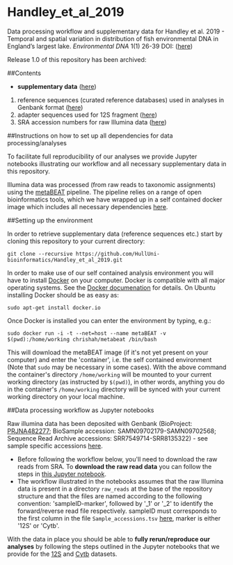 # Handley_et_al_2019

Data processing workflow and supplementary data for Handley et al. 2019 - Temporal and spatial variation in distribution of fish environmental DNA in England’s largest lake. _Environmental DNA_ 1(1) 26-39 DOI: ([here](https://onlinelibrary.wiley.com/doi/full/10.1002/edn3.5))

Release 1.0 of this repository has been archived: 

##Contents
 - __supplementary data__ ([here](https://github.com/HullUni-bioinformatics/Handley_et_al_2018/tree/master/supplementary_data))
 1. reference sequences (curated reference databases) used in analyses in Genbank format ([here](https://github.com/HullUni-bioinformatics/Handley_et_al_2018/tree/master/supplementary_data/reference_DBs))
 2. adapter sequences used for 12S fragment ([here](https://github.com/HullUni-bioinformatics/Handley_et_al_2018/blob/master/supplementary_data/12S-adapters.fasta))
 3. SRA accession numbers for raw Illumina data ([here](https://github.com/HullUni-bioinformatics/Handley_et_al_2018/blob/master/supplementary_data/Sample_accessions.tsv))

 

##Instructions on how to set up all dependencies for data processing/analyses
 
To facilitate full reproducibility of our analyses we provide Jupyter notebooks illustrating our workflow and all necessary supplementary data in this repository.

Illumina data was processed (from raw reads to taxonomic assignments) using the [metaBEAT](https://github.com/HullUni-bioinformatics/metaBEAT) pipeline. The pipeline relies on a range of open bioinformatics tools, which we have wrapped up in a self contained docker image which includes all necessary dependencies [here](https://hub.docker.com/r/chrishah/metabeat/).

##Setting up the environment

In order to retrieve supplementary data (reference sequences etc.) start by cloning this repository to your current directory:
```
git clone --recursive https://github.com/HullUni-bioinformatics/Handley_et_al_2019.git
```

In order to make use of our self contained analysis environment you will have to install [Docker](https://www.docker.com/) on your computer. Docker is compatible with all major operating systems. See the [Docker documenation](https://docs.docker.com/) for details. On Ubuntu installing Docker should be as easy as:

```
sudo apt-get install docker.io
```

Once Docker is installed you can enter the environment by typing, e.g.:
```
sudo docker run -i -t --net=host --name metaBEAT -v $(pwd):/home/working chrishah/metabeat /bin/bash
```

This will download the metaBEAT image (if it's not yet present on your computer) and enter the 'container', i.e. the self contained environment (Note that `sudo` may be necessary in some cases). With the above command the container's directory `/home/working` will be mounted to your current working directory (as instructed by `$(pwd)`), in other words, anything you do in the container's `/home/working` directory will be synced with your current working directory on your local machine. 
 

##Data processing workflow as Jupyter notebooks

Raw illumina data has been deposited with Genbank (BioProject: [PRJNA482277](https://www.ncbi.nlm.nih.gov/Traces/study/?acc=SRP154799); BioSample accession: SAMN09702179-SAMN09702568; Sequence Read Archive accessions: SRR7549714-SRR8135322) - see sample specific accessions [here](https://github.com/HullUni-bioinformatics/Handley_et_al_2018/blob/master/supplementary_data/Sample_accessions.tsv). 

- Before following the workflow below, you'll need to download the raw reads from SRA. To __download the raw read data__ you can follow the steps in [this Jupyter notebook](https://github.com/HullUni-bioinformatics/Handley_et_al_2018/blob/master/How_to_download_Rawdata_from_SRA.ipynb).
- The workflow illustrated in the notebooks assumes that the raw Illumina data is present in a directory `raw_reads` at the base of the repository structure and that the files are named according to the following convention:
'sampleID-marker', followed by '_1' or '_2' to identify the forward/reverse read file respectively. sampleID must corresponds to the first column in the file `Sample_accessions.tsv` [here](https://github.com/HullUni-bioinformatics/Handley_et_al_2018/blob/master/supplementary_data/Sample_accessions.tsv), marker is either '12S' or 'Cytb'.

With the data in place you should be able to __fully rerun/reproduce our analyses__ by following the steps outlined in the Jupyter notebooks that we provide for the [12S](https://github.com/HullUni-bioinformatics/Handley_et_al_2018/blob/master/12S/12S.ipynb) and [Cytb](https://github.com/HullUni-bioinformatics/Handley_et_al_2018/blob/master/Cytb/Cytb.ipynb) datasets.



